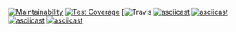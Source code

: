 [![Maintainability](https://api.codeclimate.com/v1/badges/831efc55a0d81bc1de52/maintainability)](https://codeclimate.com/github/TakiraDevelop/python-project-lvl1/maintainability)
[![Test Coverage](https://api.codeclimate.com/v1/badges/831efc55a0d81bc1de52/test_coverage)](https://codeclimate.com/github/TakiraDevelop/python-project-lvl1/test_coverage)
[![Travis](https://travis-ci.org/TakiraDevelop/python-project-lvl1.svg?branch=master)
[![asciicast](https://asciinema.org/a/AcSPokDPH0KuLhsCcV4TKebjn.svg)](https://asciinema.org/a/AcSPokDPH0KuLhsCcV4TKebjn)
[![asciicast](https://asciinema.org/a/SwWiTR7cMcobJCV5XL8D62Imp.svg)](https://asciinema.org/a/SwWiTR7cMcobJCV5XL8D62Imp)
[![asciicast](https://asciinema.org/a/thWBMj5Sim629X6lNhzfEaejg.svg)](https://asciinema.org/a/thWBMj5Sim629X6lNhzfEaejg)
[![asciicast](https://asciinema.org/a/eMukgJ77Yq01GrdboKOiN43kj.svg)](https://asciinema.org/a/eMukgJ77Yq01GrdboKOiN43kj)